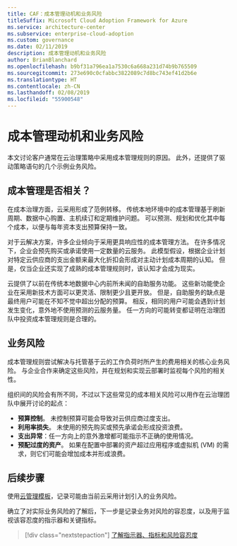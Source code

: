 ```yaml
---
title: CAF：成本管理动机和业务风险
titleSuffix: Microsoft Cloud Adoption Framework for Azure
ms.service: architecture-center
ms.subservice: enterprise-cloud-adoption
ms.custom: governance
ms.date: 02/11/2019
description: 成本管理动机和业务风险
author: BrianBlanchard
ms.openlocfilehash: b9bf31a796ea1a7530c6a668a231d74b9b765509
ms.sourcegitcommit: 273e690c0cfabbc3822089c7d8bc743ef41d2b6e
ms.translationtype: HT
ms.contentlocale: zh-CN
ms.lasthandoff: 02/08/2019
ms.locfileid: "55900548"
---
```

# <a name="cost-management-motivations-and-business-risks"></a>成本管理动机和业务风险

本文讨论客户通常在云治理策略中采用成本管理规则的原因。 此外，还提供了驱动策略语句的几个示例业务风险。

<!-- markdownlint-disable MD026 -->

## <a name="is-cost-management-relevant"></a>成本管理是否相关？

在成本治理方面，云采用形成了范例转移。 传统本地环境中的成本管理基于刷新周期、数据中心购置、主机续订和定期维护问题。 可以预测、规划和优化其中每个成本，以便与每年资本支出预算保持一致。

对于云解决方案，许多企业倾向于采用更具响应性的成本管理方法。 在许多情况下，企业会预先购买或承诺使用一定数量的云服务。 此模型假设，根据企业计划对特定云供应商的支出金额来最大化折扣会形成对主动计划成本周期的认知。 但是，仅当企业还实现了成熟的成本管理规则时，该认知才会成为现实。

云提供了以前在传统本地数据中心内前所未闻的自助服务功能。 这些新功能使企业在采用新技术方面可以更灵活、限制更少且更开放。 但是，自助服务的缺点是最终用户可能在不知不觉中超出分配的预算。 相反，相同的用户可能会遇到计划发生变化，意外地不使用预测的云服务量。 任一方向的可能转变都证明在治理团队中投资成本管理规则是合理的。

## <a name="business-risk"></a>业务风险

成本管理规则尝试解决与托管基于云的工作负荷时所产生的费用相关的核心业务风险。 与企业合作来确定这些风险，并在规划和实现云部署时监视每个风险的相关性。

组织间的风险会有所不同，不过以下这些常见的成本相关风险可以用作在云治理团队中展开讨论的起点：

- **预算控制**。 未控制预算可能会导致对云供应商过度支出。
- **利用率损失**。 未使用的预先购买或预先承诺会形成投资浪费。
- **支出异常**：任一方向上的意外激增都可能指示不正确的使用情况。
- **预配过度的资产**。 如果在配置中部署的资产超过应用程序或虚拟机 (VM) 的需求，则它们可能会增加成本并形成浪费。

## <a name="next-steps"></a>后续步骤

使用[云管理模板](./template.md)，记录可能由当前云采用计划引入的业务风险。

确立了对实际业务风险的了解后，下一步是记录业务对风险的容忍度，以及用于监视该容忍度的指示器和关键指标。

> [!div class="nextstepaction"]
> [了解指示器、指标和风险容忍度](./metrics-tolerance.md)
